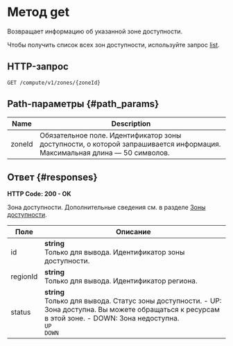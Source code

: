 # Метод get
Возвращает информацию об указанной зоне доступности.
 
Чтобы получить список всех зон доступности, используйте
запрос [list](/docs/compute/api-ref/Zone/list).
 
## HTTP-запрос
`GET /compute/v1/zones/{zoneId}`
 
## Path-параметры {#path_params}
 
Name | Description
--- | ---
zoneId | Обязательное поле. Идентификатор зоны доступности, о которой запрашивается информация.  Максимальная длина — 50 символов.
 
## Ответ {#responses}
**HTTP Code: 200 - OK**

Зона доступности. Дополнительные сведения см. в разделе [Зоны
доступности](/docs/overview/concepts/geo-scope).
 
Поле | Описание
--- | ---
id | **string**<br>Только для вывода. Идентификатор зоны доступности.
regionId | **string**<br>Только для вывода. Идентификатор региона.
status | **string**<br>Только для вывода. Статус зоны доступности.   - UP: Зона доступна. Вы можете обращаться к ресурсам в этой зоне.  - DOWN: Зона недоступна.<br>`UP`<br>`DOWN`<br>